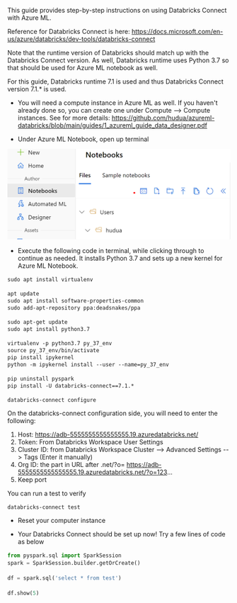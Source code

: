 This guide provides step-by-step instructions on using Databricks Connect with Azure ML. 

Reference for Databricks Connect is here: https://docs.microsoft.com/en-us/azure/databricks/dev-tools/databricks-connect

Note that the runtime version of Databricks should match up with the Databricks Connect version. As well, Databricks runtime uses Python 3.7 so that should be used for Azure ML notebook as well.

For this guide, Databricks runtime 7.1 is used and thus Databricks Connect version 7.1.* is used.

* You will need a compute instance in Azure ML as well. If you haven't already done so, you can create one under Compute --> Compute instances. See for more details: https://github.com/hudua/azureml-databricks/blob/main/guides/1_azureml_guide_data_designer.pdf

* Under Azure ML Notebook, open up terminal

![alt text](/guides/images/adbc1.PNG)

* Execute the following code in terminal, while clicking through to continue as needed. It installs Python 3.7 and sets up a new kernel for Azure ML Notebook.

```console
sudo apt install virtualenv

apt update
sudo apt install software-properties-common
sudo add-apt-repository ppa:deadsnakes/ppa

sudo apt-get update
sudo apt install python3.7

virtualenv -p python3.7 py_37_env
source py_37_env/bin/activate
pip install ipykernel
python -m ipykernel install --user --name=py_37_env

pip uninstall pyspark
pip install -U databricks-connect==7.1.*

databricks-connect configure
```

On the databricks-connect configuration side, you will need to enter the following:

1) Host: https://adb-5555555555555555.19.azuredatabricks.net/
2) Token: From Databricks Workspace User Settings
3) Cluster ID: from Databricks Workspace Cluster --> Advanced Settings --> Tags (Enter it manually)
4) Org ID: the part in URL after .net/?o= https://adb-5555555555555555.19.azuredatabricks.net/?o=123...
5) Keep port

You can run a test to verify

```console
databricks-connect test
```

* Reset your computer instance

* Your Databricks Connect should be set up now! Try a few lines of code as below

```python
from pyspark.sql import SparkSession
spark = SparkSession.builder.getOrCreate()

df = spark.sql('select * from test')

df.show(5)
```
